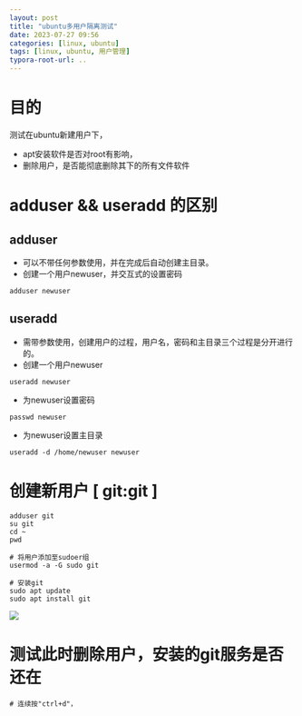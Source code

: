 ```yaml
---
layout: post
title: "ubuntu多用户隔离测试"
date: 2023-07-27 09:56
categories: [linux, ubuntu]
tags: [linux, ubuntu, 用户管理]
typora-root-url: ..
---
```


# 目的
测试在ubuntu新建用户下，
- apt安装软件是否对root有影响，
- 删除用户，是否能彻底删除其下的所有文件软件

# adduser && useradd 的区别
## adduser
- 可以不带任何参数使用，并在完成后自动创建主目录。
- 创建一个用户newuser，并交互式的设置密码
```shell
adduser newuser
```
## useradd
- 需带参数使用，创建用户的过程，用户名，密码和主目录三个过程是分开进行的。
- 创建一个用户newuser
```shell
useradd newuser
```
- 为newuser设置密码
```shell
passwd newuser
```
- 为newuser设置主目录
```shell
useradd -d /home/newuser newuser
```

# 创建新用户 [ git:git ]
```shell
adduser git
su git
cd ~
pwd

# 将用户添加至sudoer组
usermod -a -G sudo git

# 安装git
sudo apt update
sudo apt install git
```
![](/assets/images/2307/Pasted%20image%2020230727101828.png)

# 测试此时删除用户，安装的git服务是否还在
```shell
# 连续按"ctrl+d"，


```
